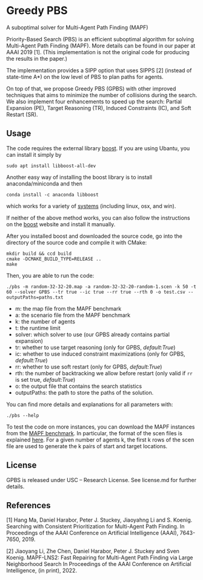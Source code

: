 # Greedy PBS
A suboptimal solver for Multi-Agent Path Finding (MAPF)

Priority-Based Search (PBS) is an efficient suboptimal algorithm for solving Multi-Agent Path Finding (MAPF).
More details can be found in our paper at AAAI 2019 [1]. 
(This implementation is not the original code for producing the results in the paper.)

The implementation provides a SIPP option that uses SIPPS [2] (instead of state-time A*) 
on the low level of PBS to plan paths for agents.

On top of that, we propose Greedy PBS (GPBS) with other improved techniques that aims to minimize the number of collisions during the search. We also implement four enhancements to speed up the search: Partial Expansion (PE), Target Reasoning (TR), Induced Constraints (IC), and Soft Restart (SR).

## Usage
The code requires the external library [boost](https://www.boost.org/).
If you are using Ubantu, you can install it simply by
```shell script
sudo apt install libboost-all-dev
``` 
Another easy way of installing the boost library is to install anaconda/miniconda and then
```shell script
conda install -c anaconda libboost
```
which works for a variety of [systems](https://anaconda.org/anaconda/libboost)
(including linux, osx, and win).

If neither of the above method works, you can also follow the instructions
on the [boost](https://www.boost.org/) website and install it manually.


After you installed boost and downloaded the source code, go into the directory of the source code and compile it with CMake:
```shell script
mkdir build && ccd build
cmake -DCMAKE_BUILD_TYPE=RELEASE ..
make
```

Then, you are able to run the code:
```
./pbs -m random-32-32-20.map -a random-32-32-20-random-1.scen -k 50 -t 60 --solver GPBS --tr true --ic true --rr true --rth 0 -o test.csv --outputPaths=paths.txt
```

- m: the map file from the MAPF benchmark
- a: the scenario file from the MAPF benchmark
- k: the number of agents
- t: the runtime limit
- solver: which solver to use (our GPBS already contains partial expansion)
- tr: whether to use target reasoning (only for GPBS, *default:True*)
- ic: whether to use induced constraint maximizations (only for GPBS, *default:True*)
- rr: whether to use soft restart (only for GPBS, *default:True*)
- rth: the number of backtracking we allow before restart (only valid if `rr` is set true, *default:True*)
- o: the output file that contains the search statistics
- outputPaths: the path to store the paths of the solution.

You can find more details and explanations for all parameters with:
```
./pbs --help
```

To test the code on more instances,
you can download the MAPF instances from the [MAPF benchmark](https://movingai.com/benchmarks/mapf/index.html).
In particular, the format of the scen files is explained [here](https://movingai.com/benchmarks/formats.html).
For a given number of agents k, the first k rows of the scen file are used to generate the k pairs of start and target locations.

## License
GPBS is released under USC – Research License. See license.md for further details.
 
## References
[1] Hang Ma, Daniel Harabor, Peter J. Stuckey, Jiaoyahng Li and S. Koenig. 
Searching with Consistent Prioritization for Multi-Agent Path Finding. 
In Proceedings of the AAAI Conference on Artificial Intelligence (AAAI), 7643-7650, 2019.

[2] Jiaoyang Li, Zhe Chen, Daniel Harabor, Peter J. Stuckey and Sven Koenig.
MAPF-LNS2: Fast Repairing for Multi-Agent Path Finding via Large Neighborhood Search
In Proceedings of the AAAI Conference on Artificial Intelligence, (in print), 2022.
